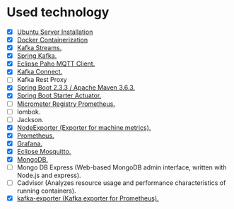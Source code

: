 # Used technology


- [X] [Ubuntu Server Installation](/assignment01/01-install-server.md#how-to-install-server)
- [X] [Docker Containerization](/assignment01/02-docker-compose-iot.md#iot-docker-compose)
- [X] [Kafka Streams.](/assignment05/01-analyze.md#analyze-and-make-aggregations)
- [X] [Spring Kafka.]()
- [X] [Eclipse Paho MQTT Client.]()
- [X] [Kafka Connect.]()
- [ ] Kafka Rest Proxy
- [X] [Spring Boot 2.3.3 / Apache Maven 3.6.3.]()
- [X] [Spring Boot Starter Actuator.]()
- [ ] [Micrometer Registry Prometheus.]()
- [ ] lombok.
- [ ] Jackson.
- [X] [NodeExporter (Exporter for machine metrics).](/assignment07/01-visualization.md#วิธีการทำ-node-exporter)
- [X] [Prometheus.]()
- [X] [Grafana.](/assignment07/01-visualization.md#วิธีการทำ-iot-10-sensor-map-dashbord)
- [X] [Eclipse Mosquitto.]()
- [X] [MongoDB.]()
- [ ] Mongo DB Express (Web-based MongoDB admin interface, written with Node.js and express).
- [ ] Cadvisor (Analyzes resource usage and performance characteristics of running containers).
- [X] [kafka-exporter (Kafka exporter for Prometheus).]()
